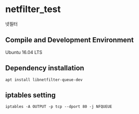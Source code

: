 # netfilter_test
넷필터

## Compile and Development Environment
Ubuntu 16.04 LTS

## Dependency installation
```
apt install libnetfilter-queue-dev
```
## iptables setting
```
iptables -A OUTPUT -p tcp --dport 80 -j NFQUEUE
```
